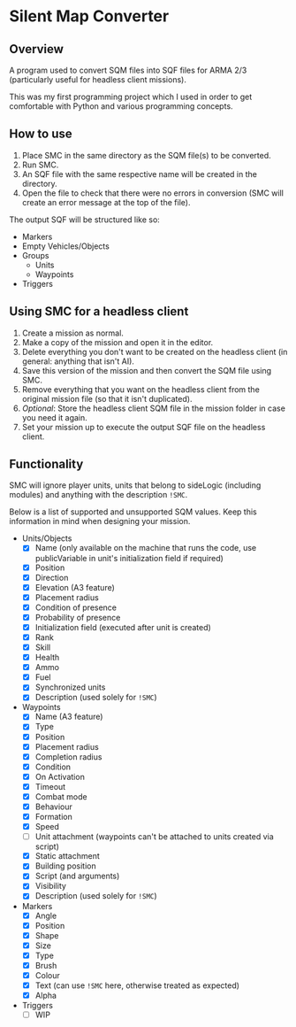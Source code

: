 Silent Map Converter
========================

## Overview
A program used to convert SQM files into SQF files for ARMA 2/3 (particularly useful for headless client missions).

This was my first programming project which I used in order to get comfortable with Python and various programming concepts.

## How to use
1. Place SMC in the same directory as the SQM file(s) to be converted.
2. Run SMC.
3. An SQF file with the same respective name will be created in the directory.
4. Open the file to check that there were no errors in conversion (SMC will create an error message at the top of the file).

The output SQF will be structured like so:

- Markers
- Empty Vehicles/Objects
- Groups
  - Units
  - Waypoints
- Triggers

## Using SMC for a headless client
1. Create a mission as normal.
2. Make a copy of the mission and open it in the editor.
3. Delete everything you don't want to be created on the headless client (in general: anything that isn't AI).
4. Save this version of the mission and then convert the SQM file using SMC.
5. Remove everything that you want on the headless client from the original mission file (so that it isn't duplicated).
6. *Optional*: Store the headless client SQM file in the mission folder in case you need it again.
7. Set your mission up to execute the output SQF file on the headless client.

## Functionality
SMC will ignore player units, units that belong to sideLogic (including modules) and anything with the description `!SMC`.

Below is a list of supported and unsupported SQM values. Keep this information in mind when designing your mission.

- Units/Objects
  - [x] Name (only available on the machine that runs the code, use publicVariable in unit's initialization field if required)
  - [x] Position
  - [x] Direction
  - [x] Elevation (A3 feature)
  - [x] Placement radius
  - [x] Condition of presence
  - [x] Probability of presence
  - [x] Initialization field (executed after unit is created)
  - [x] Rank
  - [x] Skill
  - [x] Health
  - [x] Ammo
  - [x] Fuel
  - [x] Synchronized units
  - [x] Description (used solely for `!SMC`)
- Waypoints
  - [x] Name (A3 feature)
  - [x] Type
  - [x] Position
  - [x] Placement radius
  - [x] Completion radius
  - [x] Condition
  - [x] On Activation
  - [x] Timeout
  - [x] Combat mode
  - [x] Behaviour
  - [x] Formation
  - [x] Speed
  - [ ] Unit attachment (waypoints can't be attached to units created via script)
  - [x] Static attachment
  - [x] Building position
  - [x] Script (and arguments)
  - [x] Visibility
  - [x] Description (used solely for `!SMC`)
- Markers
  - [x] Angle
  - [x] Position
  - [x] Shape
  - [x] Size
  - [x] Type
  - [x] Brush
  - [x] Colour
  - [x] Text (can use `!SMC` here, otherwise treated as expected)
  - [x] Alpha
- Triggers
  - [ ] WIP
